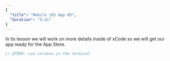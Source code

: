 ```yaml
---
{
  "title": "Mobile iOS App 05",
  "duration": "5:41"
}
---
```

In tis lesson we will work on more details inside of xCode so we will get our app ready for the App Store. 

```js
// @TODO: use cordova in the terminal
```
